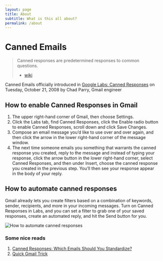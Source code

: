 ```yaml
---
layout: page
title: About
subtitle: What is this all about?
permalink: /about
---
```


# Canned Emails

> Canned responses are predetermined responses to common questions.
> - [wiki](https://en.wikipedia.org/wiki/Canned_response)


Canned Emails officially introduced in [Google Labs: Canned Responses](http://gmailblog.blogspot.in/2008/10/new-in-labs-canned-responses.html) on Tuesday, October 21, 2008 by Chad Parry, Gmail engineer

## How to enable Canned Responses in Gmail
 1. The upper right-hand corner of Gmail, then choose Settings.
 2. Click the Labs tab, find Canned Responses, click the Enable radio button to enable Canned Responses, scroll down and click Save Changes.
 3. Compose an email message you’d like to use over and over again, and then click the arrow in the lower right-hand corner of the message window.
 4. The next time someone emails you something that warrants the canned response you created, reply to the message and instead of typing your response, click the arrow button in the lower right-hand corner, select Canned Responses, and then under Insert, choose the canned response you created in the previous step. You’ll then see your response appear in the body of your reply.

## How to automate canned responses

Gmail already lets you create filters based on a combination of keywords, sender, recipients, and more in your incoming messages. Turn on Canned Responses in Labs, and you can set a filter to grab one of your saved responses, create an automated reply, and hit the Send button for you.

![How to automate canned responses](http://2.bp.blogspot.com/_JE4qNpFW6Yk/SP6HFcpQRoI/AAAAAAAAAIU/8RryGij44Q8/s1600-h/filter.png)


### Some nice reads

 1. [Canned Responses: Which Emails Should You Standardize?](http://www.lifehack.org/articles/communication/canned-responses-which-emails-should-you-standardize.html)
 2. [Quick Gmail Trick](http://time.com/12436/quick-gmail-trick-pre-write-email-messages-with-canned-responses/)
